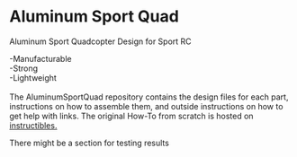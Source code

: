 Aluminum Sport Quad
=====

Aluminum Sport Quadcopter Design for Sport RC


-Manufacturable<br />
-Strong<br />
-Lightweight<br />
<br />
The AluminumSportQuad repository contains the design files for each part, instructions on how to assemble them, and outside instructions on how to get help with links. The original How-To from scratch is hosted on 
<a href="http://www.instructibles.com" target="_blank">instructibles.</a>

There might be a section for testing results
